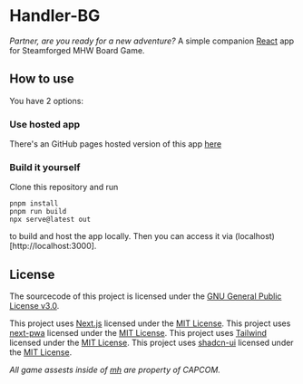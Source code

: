 # Handler-BG
*Partner, are you ready for a new adventure?*
A simple companion [React](https://github.com/facebook/react/releases) app for Steamforged MHW Board Game.

## How to use
You have 2 options:
### Use hosted app
There's an GitHub pages hosted version of this app [here](https://redbo0n.github.io/bg_handler/)

### Build it yourself
Clone this repository and run 
```
pnpm install
pnpm run build
npx serve@latest out
```
to build and host the app locally. Then you can access it via (localhost)[http://localhost:3000].

## License
The sourcecode of this project is licensed under the [GNU General Public License v3.0](https://github.com/reDBo0n/bg_handler/blob/main/LICENSE).

This project uses [Next.js](https://github.com/vercel/next.js) licensed under the [MIT License](https://github.com/vercel/next.js/blob/canary/license.md).
This project uses [next-pwa](https://github.com/shadowwalker/next-pwa) licensed under the [MIT License](https://github.com/shadowwalker/next-pwa/blob/master/LICENSE).
This project uses [Tailwind](https://github.com/tailwindlabs/tailwindcss) licensed under the [MIT License](https://github.com/tailwindlabs/tailwindcss/blob/main/LICENSE).
This project uses [shadcn-ui](https://github.com/shadcn-ui/ui) licensed under the [MIT License](https://github.com/shadcn-ui/ui/blob/main/LICENSE.md).

*All game assests inside of [mh](https://github.com/reDBo0n/bg_handler/tree/main/public/mh) are property of CAPCOM.*